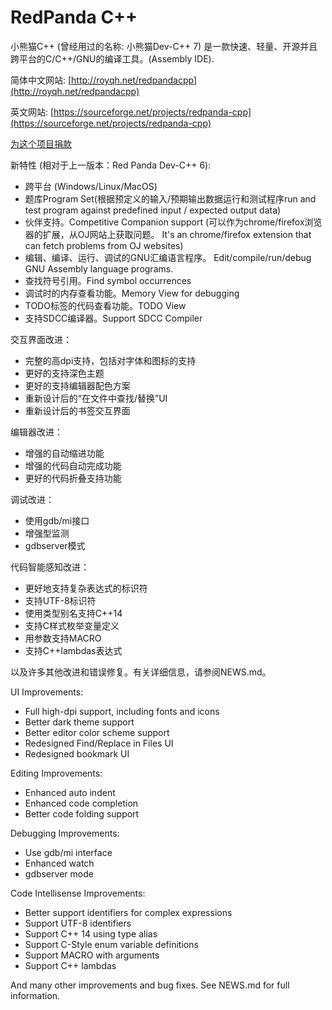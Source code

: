 # RedPanda C++ 
小熊猫C++ (曾经用过的名称: 小熊猫Dev-C++ 7) 是一款快速、轻量、开源并且跨平台的C/C++/GNU的编译工具。(Assembly IDE).

简体中文网站: [http://royqh.net/redpandacpp](http://royqh.net/redpandacpp)

英文网站: [https://sourceforge.net/projects/redpanda-cpp](https://sourceforge.net/projects/redpanda-cpp)

[为这个项目捐款](https://ko-fi.com/royqh1979)

新特性 (相对于上一版本：Red Panda Dev-C++ 6):
* 跨平台 (Windows/Linux/MacOS)
* 题库Program Set(根据预定义的输入/预期输出数据运行和测试程序run and test program against predefined input / expected output data)
* 伙伴支持。Competitive Companion support (可以作为chrome/firefox浏览器的扩展，从OJ网站上获取问题。 It's an chrome/firefox extension that can fetch problems from OJ websites)
* 编辑、编译、运行、调试的GNU汇编语言程序。 Edit/compile/run/debug GNU Assembly language programs.
* 查找符号引用。Find symbol occurrences
* 调试时的内存查看功能。Memory View for debugging
* TODO标签的代码查看功能。TODO View
* 支持SDCC编译器。Support SDCC Compiler

交互界面改进：
* 完整的高dpi支持，包括对字体和图标的支持
* 更好的支持深色主题
* 更好的支持编辑器配色方案
* 重新设计后的“在文件中查找/替换”UI
* 重新设计后的书签交互界面

编辑器改进：
* 增强的自动缩进功能
* 增强的代码自动完成功能
* 更好的代码折叠支持功能

调试改进：
* 使用gdb/mi接口
* 增强型监测
* gdbserver模式

代码智能感知改进：
* 更好地支持复杂表达式的标识符
* 支持UTF-8标识符
* 使用类型别名支持C++14
* 支持C样式枚举变量定义
* 用参数支持MACRO
* 支持C++lambdas表达式

以及许多其他改进和错误修复。有关详细信息，请参阅NEWS.md。

UI Improvements:
* Full high-dpi support, including fonts and icons
* Better dark theme support
* Better editor color scheme support
* Redesigned Find/Replace in Files UI
* Redesigned bookmark UI

Editing Improvements:
* Enhanced auto indent 
* Enhanced code completion
* Better code folding support

Debugging Improvements:
* Use gdb/mi interface
* Enhanced watch
* gdbserver mode

Code Intellisense Improvements:
* Better support identifiers for complex expressions
* Support UTF-8 identifiers
* Support C++ 14 using type alias
* Support C-Style enum variable definitions
* Support MACRO with arguments
* Support C++ lambdas

And many other improvements and bug fixes. See NEWS.md for full information.
